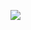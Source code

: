 ![](https://lihatlangsung.noromi.web.id/1:/Lambang%20dan%20Logo/Lambang%20dan%20Logo%20Sampah/Lambang%20Sampah%20Beraksen.png)